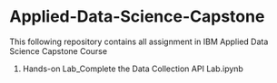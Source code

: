 # Applied-Data-Science-Capstone
This following repository contains all assignment in IBM Applied Data Science Capstone Course
1. Hands-on Lab_Complete the Data Collection API Lab.ipynb
